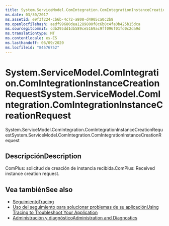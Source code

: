 ```yaml
---
title: System.ServiceModel.ComIntegration.ComIntegrationInstanceCreationRequest
ms.date: 03/30/2017
ms.assetid: e9f3f224-cb6b-4c72-a808-d4905ca0c2b8
ms.openlocfilehash: aedf99680dea1289800f8c6b0c4fa0b425b15dca
ms.sourcegitcommit: cdb295dd1db589ce5169ac9ff096f01fd0c2da9d
ms.translationtype: MT
ms.contentlocale: es-ES
ms.lasthandoff: 06/09/2020
ms.locfileid: "84576752"
---
```

# <a name="systemservicemodelcomintegrationcomintegrationinstancecreationrequest"></a><span data-ttu-id="9e104-102">System.ServiceModel.ComIntegration.ComIntegrationInstanceCreationRequest</span><span class="sxs-lookup"><span data-stu-id="9e104-102">System.ServiceModel.ComIntegration.ComIntegrationInstanceCreationRequest</span></span>
<span data-ttu-id="9e104-103">System.ServiceModel.ComIntegration.ComIntegrationInstanceCreationRequest</span><span class="sxs-lookup"><span data-stu-id="9e104-103">System.ServiceModel.ComIntegration.ComIntegrationInstanceCreationRequest</span></span>  
  
## <a name="description"></a><span data-ttu-id="9e104-104">Descripción</span><span class="sxs-lookup"><span data-stu-id="9e104-104">Description</span></span>  
 <span data-ttu-id="9e104-105">ComPlus: solicitud de creación de instancia recibida.</span><span class="sxs-lookup"><span data-stu-id="9e104-105">ComPlus: Received instance creation request.</span></span>  
  
## <a name="see-also"></a><span data-ttu-id="9e104-106">Vea también</span><span class="sxs-lookup"><span data-stu-id="9e104-106">See also</span></span>

- [<span data-ttu-id="9e104-107">Seguimiento</span><span class="sxs-lookup"><span data-stu-id="9e104-107">Tracing</span></span>](index.md)
- [<span data-ttu-id="9e104-108">Uso del seguimiento para solucionar problemas de su aplicación</span><span class="sxs-lookup"><span data-stu-id="9e104-108">Using Tracing to Troubleshoot Your Application</span></span>](using-tracing-to-troubleshoot-your-application.md)
- [<span data-ttu-id="9e104-109">Administración y diagnóstico</span><span class="sxs-lookup"><span data-stu-id="9e104-109">Administration and Diagnostics</span></span>](../index.md)
